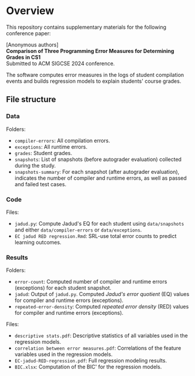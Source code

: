 # Overview

This repository contains supplementary materials for the following conference paper:

[Anonymous authors]\
**Comparison of Three Programming Error Measures for Determining Grades in CS1**\
Submitted to ACM SIGCSE 2024 conference.

The software computes error measures in the logs of student compilation events and builds regression models to explain students' course grades.

## File structure

### Data

Folders:

* `compiler-errors`: All compilation errors. 
* `exceptions`: All runtime errors. 
* `grades`: Student grades.
* `snapshots`: List of snapshots (before autograder evaluation) collected during the study.
* `snapshots-summary`: For each snapshot (after autograder evaluation), indicates the number of compiler and runtime errors, as well as passed and failed test cases.

### Code

Files:

* `jadud.py`: Compute Jadud's EQ for each student using `data/snapshots` and either `data/compiler-errors` or `data/exceptions`.
* `EC jadud RED regression.Rmd`: SRL-use total error counts to predict learning outcomes. 

### Results

Folders:

* `error-count`: Computed number of compiler and runtime errors (exceptions) for each student snapshot.
* `jadud`: Output of `jadud.py`. Computed *Jadud's error quotient* (EQ) values for compiler and runtime errors (exceptions).
* `repeated-error-density`: Computed *repeated error density* (RED) values for compiler and runtime errors (exceptions).

Files:

* `descriptive stats.pdf`: Descriptive statistics of all variables used in the regression models.
* `correlation between error measures.pdf`: Correlations of the feature variables used in the regression models.
* `EC-jadud-RED-regression.pdf`: Full regression modeling results.
* `BIC.xlsx`: Computation of the BIC' for the regression models.
